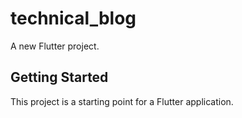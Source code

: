 # technical_blog

A new Flutter project.

## Getting Started

This project is a starting point for a Flutter application.

